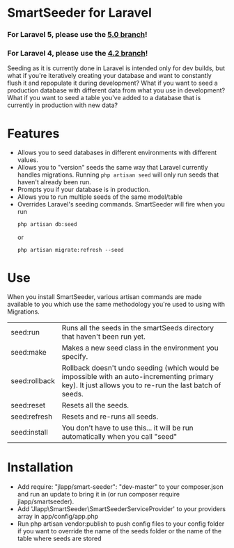 # SmartSeeder for Laravel

### For Laravel 5, please use the [5.0 branch](https://github.com/slampenny/SmartSeeder/tree/5.0)!
### For Laravel 4, please use the [4.2 branch](https://github.com/slampenny/SmartSeeder/tree/4.2)!

Seeding as it is currently done in Laravel is intended only for dev builds, but what if you're iteratively creating your database and want to constantly flush it and repopulate it during development? What if you want to seed a production database with different data from what you use in development? What if you want to seed a table you've added to a database that is currently in production with new data?

Features
========

- Allows you to seed databases in different environments with different values.
- Allows you to "version" seeds the same way that Laravel currently handles migrations. Running ```php artisan seed``` will only run seeds that haven't already been run.
- Prompts you if your database is in production.
- Allows you to run multiple seeds of the same model/table
- Overrides Laravel's seeding commands. SmartSeeder will fire when you run
    ```
    php artisan db:seed
    ```
     or
    ```
    php artisan migrate:refresh --seed
    ```

Use
=====
When you install SmartSeeder, various artisan commands are made available to you which use the same methodology you're used to using with Migrations.

<table>
<tr><td>seed:run</td><td>Runs all the seeds in the smartSeeds directory that haven't been run yet.</td></tr>
<tr><td>seed:make</td><td>Makes a new seed class in the environment you specify.</td></tr>
<tr><td>seed:rollback</td><td>Rollback doesn't undo seeding (which would be impossible with an auto-incrementing primary key). It just allows you to re-run the last batch of seeds.</td></tr>
<tr><td>seed:reset</td><td>Resets all the seeds.</td></tr>
<tr><td>seed:refresh</td><td>Resets and re-runs all seeds.</td></tr>
<tr><td>seed:install</td><td>You don't have to use this... it will be run automatically when you call "seed"</td></tr>
</table>

Installation
============

- Add require: "jlapp/smart-seeder": "dev-master" to your composer.json and run an update to bring it in (or run composer require jlapp/smartseeder).
- Add 'Jlapp\SmartSeeder\SmartSeederServiceProvider' to your providers array in app/config/app.php
- Run php artisan vendor:publish to push config files to your config folder if you want to override the name of the seeds folder or the name of the table where seeds are stored